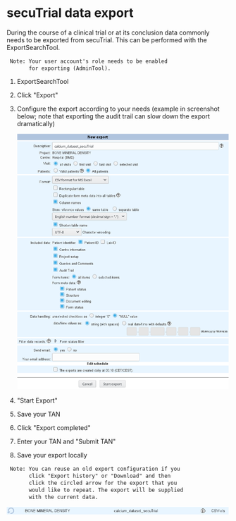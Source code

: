 # secuTrial data export

During the course of a clinical trial or at its conclusion data commonly needs to
be exported from secuTrial. This can be performed with the ExportSearchTool.

```
 Note: Your user account's role needs to be enabled 
       for exporting (AdminTool).
```

1. ExportSearchTool
2. Click "Export"
3. Configure the export according to your needs (example in screenshot below; note that exporting the audit trail can slow down the export dramatically)

    ![expsetup](fig/export_setup.png)

4. "Start Export"
5. Save your TAN
6. Click "Export completed"
7. Enter your TAN and "Submit TAN"
8. Save your export locally

```
 Note: You can reuse an old export configuration if you 
       click "Export history" or "Download" and then 
       click the circled arrow for the export that you 
       would like to repeat. The export will be supplied 
       with the current data.
```
![expagain](fig/export_again.png)
